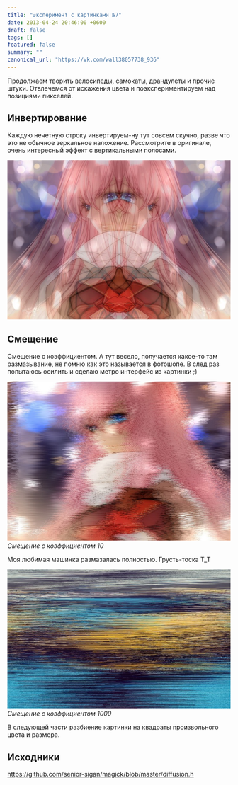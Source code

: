 ```yaml
---
title: "Эксперимент с картинками №7"
date: 2013-04-24 20:46:00 +0600
draft: false
tags: []
featured: false
summary: ""
canonical_url: "https://vk.com/wall38057738_936"
---
```


Продолжаем творить велосипеды, самокаты, драндулеты и прочие штуки. Отвлечемся от искажения цвета и поэкспериментируем над позициями пикселей.

## Инвертирование

Каждую нечетную строку инвертируем-ну тут совсем скучно, разве что это не обычное зеркальное наложение. Рассмотрите в оригинале, очень интересный эффект с вертикальными полосами.

![Инвертированные картинки](/assets/imagemagick-experiments-7/ccvtxi3ffocfl2pohwx5.jpeg)

## Смещение

Смещение с коэффициентом. А тут весело, получается какое-то там размазывание, не помню как это называется в фотошопе.
В след раз попытаюсь осилить и сделаю метро интерфейс из картинки ;)

![Смещение с коэффициентом 10](/assets/imagemagick-experiments-7/5c1n02llufnre9puls8d.jpeg)
*Смещение с коэффициентом 10*

Моя любимая машинка размазалась полностью. Грусть-тоска T_T

![Смещение с коэффициентом 1000](/assets/imagemagick-experiments-7/mr1ez8uhj9gx3hlocz2w.jpeg)
*Смещение с коэффициентом 1000*

В следующей части разбиение картинки на квадраты произвольного цвета и размера.

## Исходники

https://github.com/senior-sigan/magick/blob/master/diffusion.h
